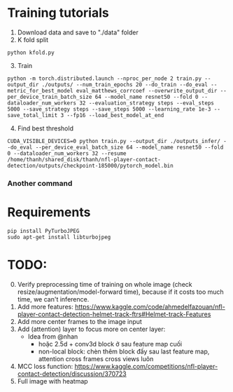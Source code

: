 # Training tutorials

1. Download data and save to "./data" folder
2. K fold split
```
python kfold.py
```
3. Train
```
python -m torch.distributed.launch --nproc_per_node 2 train.py --output_dir ./outputs/ --num_train_epochs 20 --do_train --do_eval --metric_for_best_model eval_matthews_corrcoef --overwrite_output_dir --per_device_train_batch_size 64 --model_name resnet50 --fold 0 --dataloader_num_workers 32 --evaluation_strategy steps --eval_steps 5000 --save_strategy steps --save_steps 5000 --learning_rate 1e-3 --save_total_limit 3 --fp16 --load_best_model_at_end
```

4. Find best threshold
```
CUDA_VISIBLE_DEVICES=0 python train.py --output_dir ./outputs_infer/ --do_eval --per_device_eval_batch_size 64 --model_name resnet50 --fold 0 --dataloader_num_workers 32 --resume /home/thanh/shared_disk/thanh/nfl-player-contact-detection/outputs/checkpoint-185000/pytorch_model.bin
```

### Another command


# Requirements
```
pip install PyTurboJPEG
sudo apt-get install libturbojpeg
```

# TODO: 
0. Verify preprocessing time of training on whole image (check resize/augmentation/model-forward time), because if it costs too much time, we can't inference.
1. Add more features: https://www.kaggle.com/code/ahmedelfazouan/nfl-player-contact-detection-helmet-track-ftrs#Helmet-track-Features
2. Add more center frames to the image input
3. Add (attention) layer to focus more on center layer:
    - Idea from @nhan
        - hoặc 2.5d + conv3d block ở sau feature map cuối
        - non-local block: chèn thêm block đấy sau last feature map, attention cross frames cross views luôn
4. MCC loss function: https://www.kaggle.com/competitions/nfl-player-contact-detection/discussion/370723
5. Full image with heatmap